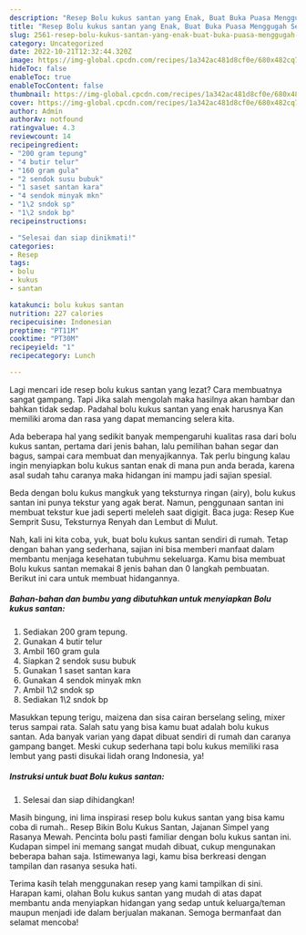 ```yaml
---
description: "Resep Bolu kukus santan yang Enak, Buat Buka Puasa Menggugah Selera"
title: "Resep Bolu kukus santan yang Enak, Buat Buka Puasa Menggugah Selera"
slug: 2561-resep-bolu-kukus-santan-yang-enak-buat-buka-puasa-menggugah-selera
category: Uncategorized
date: 2022-10-21T12:32:44.320Z
image: https://img-global.cpcdn.com/recipes/1a342ac481d8cf0e/680x482cq70/bolu-kukus-santan-foto-resep-utama.jpg
hideToc: false
enableToc: true
enableTocContent: false
thumbnail: https://img-global.cpcdn.com/recipes/1a342ac481d8cf0e/680x482cq70/bolu-kukus-santan-foto-resep-utama.jpg
cover: https://img-global.cpcdn.com/recipes/1a342ac481d8cf0e/680x482cq70/bolu-kukus-santan-foto-resep-utama.jpg
author: Admin
authorAv: notfound
ratingvalue: 4.3
reviewcount: 14
recipeingredient:
- "200 gram tepung"
- "4 butir telur"
- "160 gram gula"
- "2 sendok susu bubuk"
- "1 saset santan kara"
- "4 sendok minyak mkn"
- "1\2 sndok sp"
- "1\2 sndok bp"
recipeinstructions:

- "Selesai dan siap dinikmati!"
categories:
- Resep
tags:
- bolu
- kukus
- santan

katakunci: bolu kukus santan 
nutrition: 227 calories
recipecuisine: Indonesian
preptime: "PT11M"
cooktime: "PT30M"
recipeyield: "1"
recipecategory: Lunch

---
```



Lagi mencari ide resep bolu kukus santan yang lezat? Cara membuatnya sangat gampang. Tapi Jika salah mengolah maka hasilnya akan hambar dan bahkan tidak sedap. Padahal bolu kukus santan yang enak harusnya Kan memiliki aroma dan rasa yang dapat memancing selera kita.


Ada beberapa hal yang sedikit banyak mempengaruhi kualitas rasa dari bolu kukus santan, pertama dari jenis bahan, lalu pemilihan bahan segar dan bagus, sampai cara membuat dan menyajikannya. Tak perlu bingung kalau ingin menyiapkan bolu kukus santan enak di mana pun anda berada, karena asal sudah tahu caranya maka hidangan ini mampu jadi sajian spesial.

Beda dengan bolu kukus mangkuk yang teksturnya ringan (airy), bolu kukus santan ini punya tekstur yang agak berat. Namun, penggunaan santan ini membuat tekstur kue jadi seperti meleleh saat digigit. Baca juga: Resep Kue Semprit Susu, Teksturnya Renyah dan Lembut di Mulut.


Nah, kali ini kita coba, yuk, buat bolu kukus santan sendiri di rumah. Tetap dengan bahan yang sederhana, sajian ini bisa memberi manfaat dalam membantu menjaga kesehatan tubuhmu sekeluarga. Kamu bisa membuat Bolu kukus santan memakai 8 jenis bahan dan 0 langkah pembuatan. Berikut ini cara untuk membuat hidangannya.

<!--inarticleads1-->

##### Bahan-bahan dan bumbu yang dibutuhkan untuk menyiapkan Bolu kukus santan:

1. Sediakan 200 gram tepung.
1. Gunakan 4 butir telur
1. Ambil 160 gram gula
1. Siapkan 2 sendok susu bubuk
1. Gunakan 1 saset santan kara
1. Gunakan 4 sendok minyak mkn
1. Ambil 1\2 sndok sp
1. Sediakan 1\2 sndok bp


Masukkan tepung terigu, maizena dan sisa cairan berselang seling, mixer terus sampai rata. Salah satu yang bisa kamu buat adalah bolu kukus santan. Ada banyak varian yang dapat dibuat sendiri di rumah dan caranya gampang banget. Meski cukup sederhana tapi bolu kukus memiliki rasa lembut yang pasti disukai lidah orang Indonesia, ya! 

<!--inarticleads2-->

##### Instruksi untuk buat Bolu kukus santan:


1. Selesai dan siap dihidangkan!

Masih bingung, ini lima inspirasi resep bolu kukus santan yang bisa kamu coba di rumah.. Resep Bikin Bolu Kukus Santan, Jajanan Simpel yang Rasanya Mewah. Pencinta bolu pasti familiar dengan bolu kukus santan ini. Kudapan simpel ini memang sangat mudah dibuat, cukup mengunakan beberapa bahan saja. Istimewanya lagi, kamu bisa berkreasi dengan tampilan dan rasanya sesuka hati. 

Terima kasih telah menggunakan resep yang kami tampilkan di sini. Harapan kami, olahan Bolu kukus santan yang mudah di atas dapat membantu anda menyiapkan hidangan yang sedap untuk keluarga/teman maupun menjadi ide dalam berjualan makanan. Semoga bermanfaat dan selamat mencoba!
